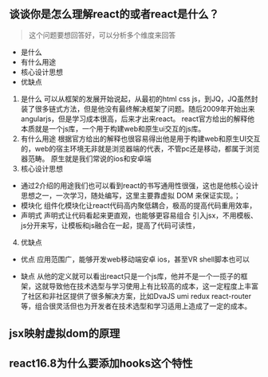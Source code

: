 ## 谈谈你是怎么理解react的或者react是什么？
> 这个问题要想回答好，可以分析多个维度来回答
  * 是什么
  * 有什么用途
  * 核心设计思想
  * 优缺点
1. 是什么
可以从框架的发展开始说起，从最初的html css js，到JQ，JQ虽然封装了很多链式方法，但是他没有最终解决框架了问题。随后2009年开始出来angularjs，但是学习成本很高，后来才出来react。
react官方给出的解释他本质就是一个js库，一个用于构建web和原生ui交互的js库。
2. 有什么用途
根据官方给出的解释也很容易得出他是用于构建web和原生UI交互的，web的宿主环境无非就是浏览器端的代表，不管pc还是移动，都属于浏览器范畴。
原生就是我们常说的ios和安卓端
3. 核心设计思想
 * 通过2介绍的用途我们也可以看到react的书写通用性很强，这也是他核心设计思想之一，一次学习，随处编写，这里主要靠虚拟 DOM 来保证实现。；
 * 模块化
    组件化模块化让react代码高内聚低耦合，极高的提高代码重用效率，
 * 声明式
    声明式让代码看起来更直观，也能够更容易组合
    引入jsx，不用模板、js分开来写，让模板和js融合在一起，提高了代码可读性，
4. 优缺点
  * 优点
    应用范围广，能够开发web移动端安卓 ios，甚至VR shell脚本也可以

  * 缺点
    从他的定义就可以看出react只是一个js库，他并不是一个一揽子的框架，这就导致他在技术选型与学习使用上有比较高的成本，这一定程度上丰富了社区和非社区提供了很多解决方案，比如DvaJS umi redux react-router等，组合很灵活但也为开发者在技术选型和学习适用上造成了一定的成本。


## jsx映射虚拟dom的原理

## react16.8为什么要添加hooks这个特性
